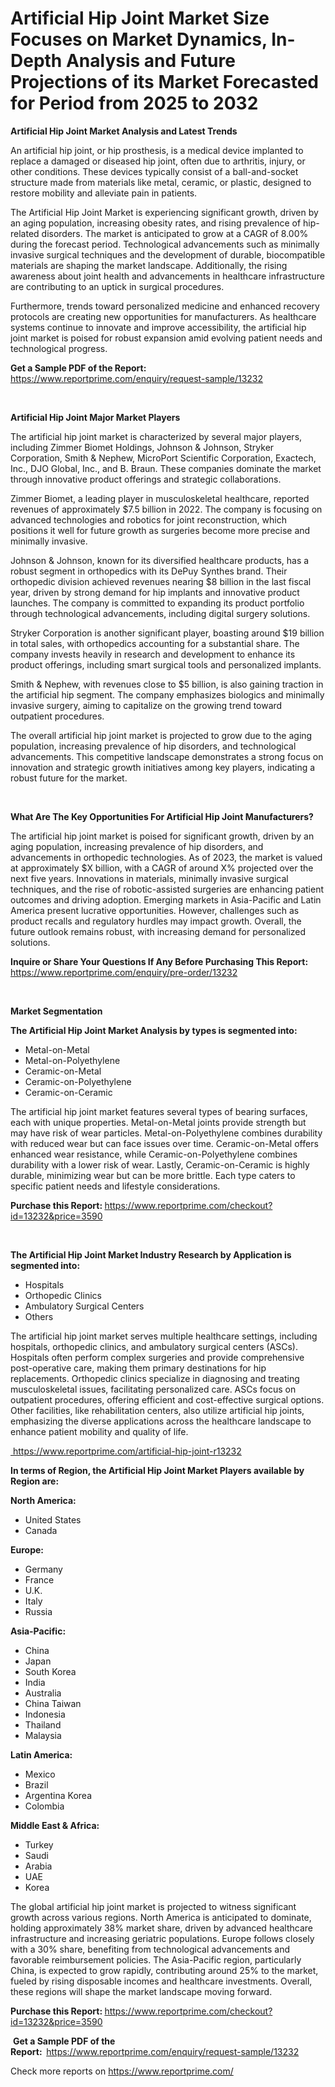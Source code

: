 <p><h1>Artificial Hip Joint Market Size Focuses on Market Dynamics, In-Depth Analysis and Future Projections of its Market Forecasted for Period from 2025 to 2032</h1></p><p><strong>Artificial Hip Joint Market Analysis and Latest Trends</strong></p>
<p><p>An artificial hip joint, or hip prosthesis, is a medical device implanted to replace a damaged or diseased hip joint, often due to arthritis, injury, or other conditions. These devices typically consist of a ball-and-socket structure made from materials like metal, ceramic, or plastic, designed to restore mobility and alleviate pain in patients. </p><p>The Artificial Hip Joint Market is experiencing significant growth, driven by an aging population, increasing obesity rates, and rising prevalence of hip-related disorders. The market is anticipated to grow at a CAGR of 8.00% during the forecast period. Technological advancements such as minimally invasive surgical techniques and the development of durable, biocompatible materials are shaping the market landscape. Additionally, the rising awareness about joint health and advancements in healthcare infrastructure are contributing to an uptick in surgical procedures. </p><p>Furthermore, trends toward personalized medicine and enhanced recovery protocols are creating new opportunities for manufacturers. As healthcare systems continue to innovate and improve accessibility, the artificial hip joint market is poised for robust expansion amid evolving patient needs and technological progress.</p></p>
<p><strong>Get a Sample PDF of the Report:&nbsp;</strong> <a href="https://www.reportprime.com/enquiry/request-sample/13232?utm_campaign=3579&utm_medium=2&utm_source=Github&utm_content=ia&utm_term=19032025&utm_id=artificial-hip-joint">https://www.reportprime.com/enquiry/request-sample/13232</a></p>
<p>&nbsp;</p>
<p><strong>Artificial Hip Joint Major Market Players</strong></p>
<p><p>The artificial hip joint market is characterized by several major players, including Zimmer Biomet Holdings, Johnson & Johnson, Stryker Corporation, Smith & Nephew, MicroPort Scientific Corporation, Exactech, Inc., DJO Global, Inc., and B. Braun. These companies dominate the market through innovative product offerings and strategic collaborations.</p><p>Zimmer Biomet, a leading player in musculoskeletal healthcare, reported revenues of approximately $7.5 billion in 2022. The company is focusing on advanced technologies and robotics for joint reconstruction, which positions it well for future growth as surgeries become more precise and minimally invasive.</p><p>Johnson & Johnson, known for its diversified healthcare products, has a robust segment in orthopedics with its DePuy Synthes brand. Their orthopedic division achieved revenues nearing $8 billion in the last fiscal year, driven by strong demand for hip implants and innovative product launches. The company is committed to expanding its product portfolio through technological advancements, including digital surgery solutions.</p><p>Stryker Corporation is another significant player, boasting around $19 billion in total sales, with orthopedics accounting for a substantial share. The company invests heavily in research and development to enhance its product offerings, including smart surgical tools and personalized implants.</p><p>Smith & Nephew, with revenues close to $5 billion, is also gaining traction in the artificial hip segment. The company emphasizes biologics and minimally invasive surgery, aiming to capitalize on the growing trend toward outpatient procedures.</p><p>The overall artificial hip joint market is projected to grow due to the aging population, increasing prevalence of hip disorders, and technological advancements. This competitive landscape demonstrates a strong focus on innovation and strategic growth initiatives among key players, indicating a robust future for the market.</p></p>
<p>&nbsp;</p>
<p><strong>What Are The Key Opportunities For Artificial Hip Joint Manufacturers?</strong></p>
<p><p>The artificial hip joint market is poised for significant growth, driven by an aging population, increasing prevalence of hip disorders, and advancements in orthopedic technologies. As of 2023, the market is valued at approximately $X billion, with a CAGR of around X% projected over the next five years. Innovations in materials, minimally invasive surgical techniques, and the rise of robotic-assisted surgeries are enhancing patient outcomes and driving adoption. Emerging markets in Asia-Pacific and Latin America present lucrative opportunities. However, challenges such as product recalls and regulatory hurdles may impact growth. Overall, the future outlook remains robust, with increasing demand for personalized solutions.</p></p>
<p><strong>Inquire or Share Your Questions If Any Before Purchasing This Report:</strong> <a href="https://www.reportprime.com/enquiry/pre-order/13232?utm_campaign=3579&utm_medium=2&utm_source=Github&utm_content=ia&utm_term=19032025&utm_id=artificial-hip-joint">https://www.reportprime.com/enquiry/pre-order/13232</a></p>
<p>&nbsp;</p>
<p><strong>Market Segmentation</strong></p>
<p><strong>The Artificial Hip Joint Market Analysis by types is segmented into:</strong></p>
<p><ul><li>Metal-on-Metal</li><li>Metal-on-Polyethylene</li><li>Ceramic-on-Metal</li><li>Ceramic-on-Polyethylene</li><li>Ceramic-on-Ceramic</li></ul></p>
<p><p>The artificial hip joint market features several types of bearing surfaces, each with unique properties. Metal-on-Metal joints provide strength but may have risk of wear particles. Metal-on-Polyethylene combines durability with reduced wear but can face issues over time. Ceramic-on-Metal offers enhanced wear resistance, while Ceramic-on-Polyethylene combines durability with a lower risk of wear. Lastly, Ceramic-on-Ceramic is highly durable, minimizing wear but can be more brittle. Each type caters to specific patient needs and lifestyle considerations.</p></p>
<p><strong>Purchase this Report:&nbsp;</strong><a href="https://www.reportprime.com/checkout?id=13232&price=3590&utm_campaign=3579&utm_medium=2&utm_source=Github&utm_content=ia&utm_term=19032025&utm_id=artificial-hip-joint">https://www.reportprime.com/checkout?id=13232&price=3590</a></p>
<p>&nbsp;</p>
<p><strong>The Artificial Hip Joint Market Industry Research by Application is segmented into:</strong></p>
<p><ul><li>Hospitals</li><li>Orthopedic Clinics</li><li>Ambulatory Surgical Centers</li><li>Others</li></ul></p>
<p><p>The artificial hip joint market serves multiple healthcare settings, including hospitals, orthopedic clinics, and ambulatory surgical centers (ASCs). Hospitals often perform complex surgeries and provide comprehensive post-operative care, making them primary destinations for hip replacements. Orthopedic clinics specialize in diagnosing and treating musculoskeletal issues, facilitating personalized care. ASCs focus on outpatient procedures, offering efficient and cost-effective surgical options. Other facilities, like rehabilitation centers, also utilize artificial hip joints, emphasizing the diverse applications across the healthcare landscape to enhance patient mobility and quality of life.</p></p>
<p><a href="https://www.reportprime.com/artificial-hip-joint-r13232?utm_campaign=3579&utm_medium=2&utm_source=Github&utm_content=ia&utm_term=19032025&utm_id=artificial-hip-joint">&nbsp;https://www.reportprime.com/artificial-hip-joint-r13232</a></p>
<p><strong>In terms of Region, the Artificial Hip Joint Market Players available by Region are:</strong></p>
<p>
    <p> <strong> North America: </strong>
        <ul>
            <li>United States</li>
            <li>Canada</li>
        </ul>
        </p> 
    <p> <strong> Europe: </strong>
        <ul>
            <li>Germany</li>
            <li>France</li>
            <li>U.K.</li>
            <li>Italy</li>
            <li>Russia</li>
        </ul>
        </p> 
    <p> <strong> Asia-Pacific: </strong>
        <ul>
            <li>China</li>
            <li>Japan</li>
            <li>South Korea</li>
            <li>India</li>
            <li>Australia</li>
            <li>China Taiwan</li>
            <li>Indonesia</li>
            <li>Thailand</li>
            <li>Malaysia</li>
        </ul>
        </p> 
    <p> <strong> Latin America: </strong>
        <ul>
            <li>Mexico</li>
            <li>Brazil</li>
            <li>Argentina Korea</li>
            <li>Colombia</li>
        </ul>
        </p> 
    <p> <strong> Middle East & Africa: </strong>
        <ul>
            <li>Turkey</li>
            <li>Saudi</li>
            <li>Arabia</li>
            <li>UAE</li>
            <li>Korea</li>
        </ul>
    </p>
    </p>
<p><p>The global artificial hip joint market is projected to witness significant growth across various regions. North America is anticipated to dominate, holding approximately 38% market share, driven by advanced healthcare infrastructure and increasing geriatric populations. Europe follows closely with a 30% share, benefiting from technological advancements and favorable reimbursement policies. The Asia-Pacific region, particularly China, is expected to grow rapidly, contributing around 25% to the market, fueled by rising disposable incomes and healthcare investments. Overall, these regions will shape the market landscape moving forward.</p></p>
<p><strong>Purchase this Report: </strong><a href="https://www.reportprime.com/checkout?id=13232&price=3590&utm_campaign=3579&utm_medium=2&utm_source=Github&utm_content=ia&utm_term=19032025&utm_id=artificial-hip-joint">https://www.reportprime.com/checkout?id=13232&price=3590</a></p>
<p>&nbsp;<strong>Get a Sample PDF of the Report:&nbsp;&nbsp;</strong><a href="https://www.reportprime.com/enquiry/request-sample/13232?utm_campaign=3579&utm_medium=2&utm_source=Github&utm_content=ia&utm_term=19032025&utm_id=artificial-hip-joint">https://www.reportprime.com/enquiry/request-sample/13232</a></p>
<p><strong></strong></p>
<p>Check more reports on <a href="https://www.reportprime.com/?utm_campaign=3579&utm_medium=2&utm_source=Github&utm_content=ia&utm_term=19032025&utm_id=artificial-hip-joint">https://www.reportprime.com/</a></p>